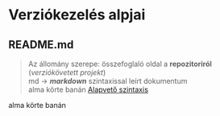 # Verziókezelés alpjai
## README.md
>Az állomány szerepe: összefoglaló oldal a **repozitoriról** (*verziókövetett projekt*)  
md -> ***markdown*** szintaxissal leírt dokumentum  
alma
körte
banán
[Alapvető szintaxis](https://www.markdownguide.org/basic-syntax)  


alma
körte
banán
